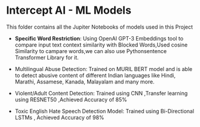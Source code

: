 # Intercept AI - ML Models

This folder contains all the Jupiter Notebooks of models used in this Project

- **Specific Word Restriction**: Using OpenAI GPT-3 Embeddings tool to compare input text context similarity with Blocked Words,Used cosine Similarity to campare words,we can also use Pythonsentence Transformer Library for it.

- Multilingual Abuse Detection: Trained on MURIL BERT model and is able to detect abusive content of different Indian languages like Hindi, Marathi, Assamese, Kanada, Malayalam and many more.

- Violent/Adult Content Detection: Trained using CNN ,Transfer learning using RESNET50 ,Achieved Accuracy of 85%

- Toxic English Hate Speech Detection Model: Trained using Bi-Directional LSTMs , Achieved Accuracy of 98%
